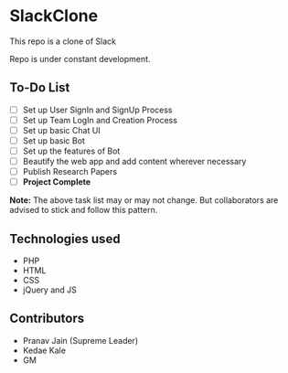 # SlackClone
This repo is a clone of Slack

Repo is under constant development.

## To-Do List

- [ ] Set up User SignIn and SignUp Process
- [ ] Set up Team LogIn and Creation Process
- [ ] Set up basic Chat UI
- [ ] Set up basic Bot
- [ ] Set up the features of Bot
- [ ] Beautify the web app and add content wherever necessary
- [ ] Publish Research Papers
- [ ] **Project Complete**

**Note:** The above task list may or may not change. But collaborators are advised to stick and follow this pattern.
 
## Technologies used

* PHP
* HTML
* CSS
* jQuery and JS

## Contributors

* Pranav Jain (Supreme Leader)
* Kedae Kale
* GM
